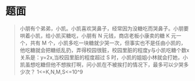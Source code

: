 # 题面
> 小朋有个弟弟，小凯。小凯喜欢哭鼻子，经常因为没糖吃而哭鼻子。小朋要哄着小凯，给小凯买糖吃，小朋有 N 元钱，商店老板小康卖的糖 K 元一个，共有 M 个，小凯多吃一块糖就少哭一次，但事实也不是任由小凯的，他吃糖就会把糖纸乱扔，弄得校园很脏，校园里脏的程度y与小凯吃糖个数x关系是：y=2x,当校园里脏的程度超过 S 时，小凯的姐姐小林就会打她，小凯虽想吃糖但他不想挨打啊，问小凯在不被挨打的情况下，最多可以少哭多少次？
> 1<=K,N,M,S<=10^9 